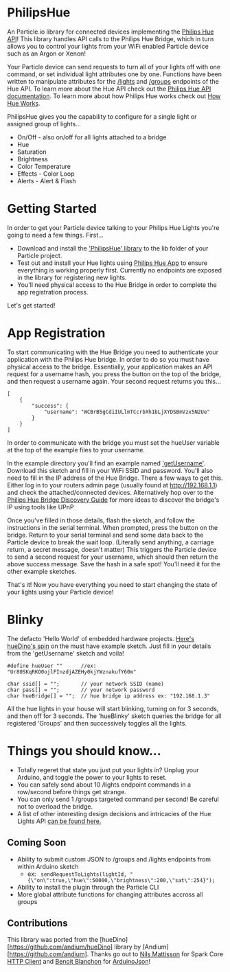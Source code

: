 # PhilipsHue

An Particle.io library for connected devices implementing the [Philips Hue API](https://developers.meethue.com/philips-hue-api)! This library handles API calls to the Philips Hue Bridge, which in turn allows you to control your lights from your WiFi enabled Particle device such as an Argon or Xenon! 

Your Particle device can send requests to turn all of your lights off with one command, or set individual light attributes one by one. Functions have been written to manipulate attributes for the [/lights](https://developers.meethue.com/documentation/lights-api) and [/groups](https://developers.meethue.com/documentation/groups-api) endpoints of the Hue API. To learn more about the Hue API check out the [Philips Hue API documentation](https://developers.meethue.com/philips-hue-api). To learn more about how Philips Hue works check out [How Hue Works](https://www.developers.meethue.com/documentation/how-hue-works).

PhilipsHue gives you the capability to configure for a single light or assigned group of lights...

* On/Off - also on/off for all lights attached to a bridge
* Hue
* Saturation
* Brightness
* Color Temperature
* Effects - Color Loop
* Alerts - Alert & Flash


# Getting Started

In order to get your Particle device talking to your Philips Hue Lights you're going to need a few things. First...
*   Download and install the ['PhilipsHue' library](https://github.com/piaro/PhilipsHue/archive/master.zip) to the lib folder of your Particle project.
*   Test out and install your Hue lights using [Philips Hue App](http://www2.meethue.com/en-us/philipshueapp) to ensure everything is working properly first. Currently no endpoints are exposed in the library for registering new lights.
*   You'll need physical access to the Hue Bridge in order to complete the app registration process.

Let's get started!

# App Registration

To start communicating with the Hue Bridge you need to authenticate your application with the Philips Hue bridge. In order to do so you must have physical access to the bridge. Essentially, your application makes an API request for a username hash, you press the button on the top of the bridge, and then request a username again. Your second request returns you this...

```
[
	{
		"success": {
			"username": "WCBrB5gCdiIULlmTCcrbXh1bLjXYDSBmVzx5N2Ue"
		}
	}
]
```
In order to communicate with the bridge you must set the hueUser variable at the top of the example files to your username.

In the example directory you'll find an example named ['getUsername'](https://github.com/andium/hueDino/blob/master/examples/getUsername/getUsername.ino). Download this sketch and fill in your WiFi SSID and password. You'll also need to fill in the IP address of the Hue Bridge. There a few ways to get this. Either log in to your routers admin page (usually found at http://192.168.1.1) and check the attached/connected devices. Alternatively hop over to the [Philips Hue Bridge Discovery Guide](https://developers.meethue.com/documentation/hue-bridge-discovery) for more ideas to discover the bridge's IP using tools like UPnP

Once you've filled in those details, flash the sketch, and follow the instructions in the serial terminal. When prompted, press the button on the bridge. Return to your serial terminal and send some data back to the Particle device to break the wait loop. (Literally send anything, a carriage return, a secret message, doesn't matter) This triggers the Particle device to send a second request for your username, which should then return the above success message. Save the hash in a safe spot! You'll need it for the other example sketches.

That's it! Now you have everything you need to start changing the state of your lights using your Particle device!

# Blinky 

The defacto 'Hello World' of embedded hardware projects. [Here's hueDino's spin](https://github.com/andium/hueDino/blob/master/examples/hueBlinky/hueBlinky.ino) on the must have example sketch. Just fill in your details from the 'getUsername' sketch and voila! 
```
#define hueUser ""      //ex: "Ur80SKqRKO0ojlFInzdjAZEHy0kjYWznakufY60m"

char ssid[] = "";       // your network SSID (name)
char pass[] = "";       // your network password
char hueBridge[] = "";  // hue bridge ip address ex: "192.168.1.3"
```
All the hue lights in your house will start blinking, turning on for 3 seconds, and then off for 3 seconds. The 'hueBlinky' sketch queries the bridge for all registered 'Groups' and then successively toggles all the lights.


# Things you should know...

* Totally regeret that state you just put your lights in? Unplug your Arduino, and toggle the power to your lights to reset.
* You can safely send about 10 /lights endpoint commands in a row/second before things get strange.
* You can only send 1 /groups targeted command per second! Be careful not to overload the bridge.
* A list of other interesting design decisions and intricacies of the Hue Lights API [can be found here.](https://developers.meethue.com/things-you-need-know)


## Coming Soon
* Ability to submit custom JSON to /groups and /lights endpoints from within Arduino sketch
  * ex: ``` sendRequestToLights(lightId, "{\"on\":true,\"hue\":50000,\"brightness\":200,\"sat\":254}");```
* Ability to install the plugin through the Particle CLI
* More global attribute functions for changing attributes accross all groups

## Contributions
This library was ported from the [hueDino][https://github.com/andium/hueDino] library by [Andium][https://github.com/andium].  Thanks go out to [Nils Mattisson](https://github.com/nmattisson) for Spark Core [HTTP Client](https://github.com/nmattisson/httpclient)  and [Benoit Blanchon](https://github.com/bblanchon) for [ArduinoJson](https://github.com/bblanchon/ArduinoJson)! 
              

